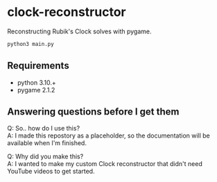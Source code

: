 # clock-reconstructor
Reconstructing Rubik's Clock solves with pygame.

```py
python3 main.py
```

## Requirements
- python 3.10.+
- pygame 2.1.2

## Answering questions before I get them

Q: So.. how do I use this?\
A: I made this repostory as a placeholder, so the documentation will be available when I'm finished.

Q: Why did you make this?\
A: I wanted to make my custom Clock reconstructor that didn't need YouTube videos to get started.
